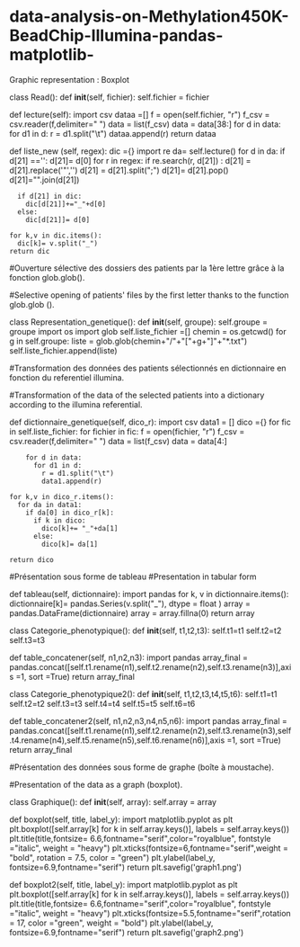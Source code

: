 # data-analysis-on-Methylation450K-BeadChip-Illumina-pandas-matplotlib-
Graphic representation : Boxplot

class Read():
  def __init__(self, fichier):
    self.fichier = fichier
    
  def lecture(self):
    import csv
    dataa =[]
    f = open(self.fichier, "r")
    f_csv = csv.reader(f,delimiter=" ")
    data = list(f_csv)
    data = data[38:]
    for d in data:
      for d1 in d:
        r = d1.split("\t")
        dataa.append(r)
    return dataa

  def liste_new (self, regex):
    dic ={}
    import re
    da= self.lecture()
    for d in da:
      if d[21] =='':
        d[21]= d[0]
      for r in regex:
        if re.search(r, d[21]) :
          d[21] = d[21].replace('"','')
          d[21] = d[21].split(";")
          d[21]= d[21].pop()
          d[21]="".join(d[21])
    
      if d[21] in dic:
        dic[d[21]]+="_"+d[0]
      else:
        dic[d[21]]= d[0]
    
    for k,v in dic.items():
      dic[k]= v.split("_")
    return dic
  
#Ouverture sélective des dossiers des patients par la 1ère lettre grâce à la fonction glob.glob().

#Selective opening of patients' files by the first letter thanks to the function glob.glob ().

class Representation_genetique():
  def __init__(self, groupe):
    self.groupe = groupe
    import os
    import glob
    self.liste_fichier =[]
    chemin = os.getcwd()
    for g in self.groupe: 
      liste = glob.glob(chemin+"/"+"["+g+"]"+"*.txt")
      self.liste_fichier.append(liste)

#Transformation des données des patients sélectionnés  en dictionnaire en fonction du referentiel illumina.

#Transformation of the data of the selected patients into a dictionary according to the illumina referential.

  def dictionnaire_genetique(self, dico_r):
    import csv
    data1 =  []
    dico ={}
    for fic in self.liste_fichier:
      for fichier in fic:
        f = open(fichier, "r")
        f_csv = csv.reader(f,delimiter=" ")
        data = list(f_csv)
        data = data[4:]

        for d in data:
          for d1 in d:
            r = d1.split("\t")
            data1.append(r)
    
    for k,v in dico_r.items():
      for da in data1:
        if da[0] in dico_r[k]:
          if k in dico:
            dico[k]+= "_"+da[1]
          else:
            dico[k]= da[1]
    
    return dico

#Présentation sous forme de tableau
#Presentation in tabular form

  def tableau(self, dictionnaire):
    import pandas
    for k, v in dictionnaire.items():
      dictionnaire[k]=  pandas.Series(v.split("_"), dtype = float )
    array = pandas.DataFrame(dictionnaire)
    array = array.fillna(0)
    return array

   

class Categorie_phenotypique():
  def __init__(self, t1,t2,t3):
    self.t1=t1
    self.t2=t2
    self.t3=t3
    

  def table_concatener(self, n1,n2,n3):
    import pandas
    array_final = pandas.concat([self.t1.rename(n1),self.t2.rename(n2),self.t3.rename(n3)],axis =1, sort =True)
    return array_final
  
  



class Categorie_phenotypique2():
  def __init__(self, t1,t2,t3,t4,t5,t6):
    self.t1=t1
    self.t2=t2
    self.t3=t3
    self.t4=t4
    self.t5=t5
    self.t6=t6
    

  def table_concatener2(self, n1,n2,n3,n4,n5,n6):
    import pandas
    array_final = pandas.concat([self.t1.rename(n1),self.t2.rename(n2),self.t3.rename(n3),self.t4.rename(n4),self.t5.rename(n5),self.t6.rename(n6)],axis =1, sort =True)
    return array_final

#Présentation des données sous forme de graphe (boîte à moustache).

#Presentation of the data as a graph (boxplot).

class Graphique():
  def __init__(self, array):
    self.array = array
    
  def boxplot(self, title, label_y):
    import matplotlib.pyplot as plt
    plt.boxplot([self.array[k] for k in self.array.keys()], labels = self.array.keys())
    plt.title(title,fontsize= 6.6,fontname="serif",color="royalblue", fontstyle ="italic", weight = "heavy")
    plt.xticks(fontsize=6,fontname="serif",weight = "bold", rotation = 7.5, color = "green")
    plt.ylabel(label_y, fontsize=6.9,fontname="serif")
    return plt.savefig('graph1.png')

  def boxplot2(self, title, label_y):
    import matplotlib.pyplot as plt
    plt.boxplot([self.array[k] for k in self.array.keys()], labels = self.array.keys())
    plt.title(title,fontsize= 6.6,fontname="serif",color="royalblue", fontstyle ="italic", weight = "heavy")
    plt.xticks(fontsize=5.5,fontname="serif",rotation = 17, color ="green", weight = "bold")
    plt.ylabel(label_y, fontsize=6.9,fontname="serif")
    return plt.savefig('graph2.png')
